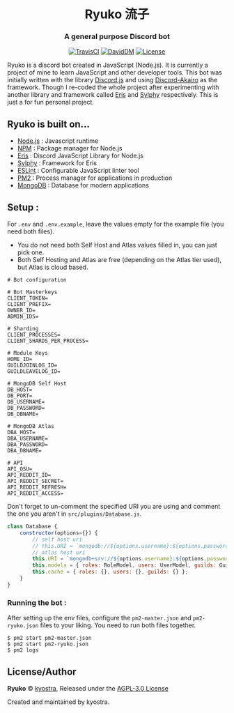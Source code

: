 <h1 align="center">Ryuko 流子</h1>
<h3 align="center">A general purpose Discord bot</h3>
<p align="center">
    <a title="TravisCI" href="https://travis-ci.org/kyostra/ryuko"><img src="https://img.shields.io/travis/kyostra/ryuko.svg?style=flat" alt="TravisCI" /></a>
    <a title="DavidDM" href="https://david-dm.org/kyostra/ryuko"><img src="https://img.shields.io/david/kyostra/ryuko.svg?style=flat" alt="DavidDM" /></a>
    <a title="license" href="https://github.com/kyostra/ryuko/blob/master/LICENSE"><img src="https://img.shields.io/github/license/kyostra/ryuko.svg" alt="License" /></a>
</p>

Ryuko is a discord bot created in JavaScript (Node.js). It is currently a project of mine to learn JavaScript and other developer tools. This bot was initially written with the library [Discord.js](https://github.com/discordjs/discord.js) and using [Discord-Akairo](https://github.com/discord-akairo/discord-akairo) as the framework. Though I re-coded the whole project after experimenting with another library and framework called [Eris](https://github.com/abalabahaha/eris) and [Sylphy](https://github.com/pyraxo/sylphy) respectively. This is just a for fun personal project.

## Ryuko is built on...
* [Node.js](https://nodejs.org/en/) : Javascript runtime
* [NPM](https://www.npmjs.com/) : Package manager for Node.js
* [Eris](https://github.com/abalabahaha/eris) : Discord JavaScript Library for Node.js
* [Sylphy](https://github.com/pyraxo/sylphy) : Framework for Eris
* [ESLint](https://eslint.org) : Configurable JavaScript linter tool
* [PM2](https://pm2.keymetrics.io/) : Process manager for applications in production
* [MongoDB](https://www.mongodb.com/) : Database for modern applications

## Setup :
For `.env` and `.env.example`, leave the values empty for the example file (you need both files).
* You do not need both Self Host and Atlas values filled in, you can just pick one.
* Both Self Hosting and Atlas are free (depending on the Atlas tier used), but Atlas is cloud based.
```env
# Bot configuration

# Bot Masterkeys
CLIENT_TOKEN=
CLIENT_PREFIX=
OWNER_ID=
ADMIN_IDS=

# Sharding
CLIENT_PROCESSES=
CLIENT_SHARDS_PER_PROCESS=

# Module Keys
HOME_ID=
GUILDJOINLOG_ID=
GUILDLEAVELOG_ID=

# MongoDB Self Host
DB_HOST=
DB_PORT=
DB_USERNAME=
DB_PASSWORD=
DB_DBNAME=

# MongoDB Atlas
DBA_HOST=
DBA_USERNAME=
DBA_PASSWORD=
DBA_DBNAME=

# API
API_OSU=
API_REDDIT_ID=
API_REDDIT_SECRET=
API_REDDIT_REFRESH=
API_REDDIT_ACCESS=
```

Don't forget to un-comment the specified URI you are using and comment the one you aren't in `src/plugins/Database.js`.
```js
class Database {
    constructor(options={}) {
        // self host uri
        // this.URI = `mongodb://${options.username}:${options.password}@${options.host}:${options.port}/${options.dbname}`;
        // atlas host uri
        this.URI = `mongodb+srv://${options.username}:${options.password}@${options.host}/${options.dbname}`;
        this.models = { roles: RoleModel, users: UserModel, guilds: GuildModel };
        this.cache = { roles: {}, users: {}, guilds: {} };
    }
}
```

### Running the bot :
After setting up the env files, configure the `pm2-master.json` and `pm2-ryuko.json` files to your liking. You need to run both files together.

```
$ pm2 start pm2-master.json
$ pm2 start pm2-ryuko.json
$ pm2 logs
```

## License/Author
**Ryuko** © [kyostra](https://github.com/kyostra), Released under the [AGPL-3.0 License](https://github.com/kyostra/ryuko/blob/master/LICENSE)

Created and maintained by kyostra.
